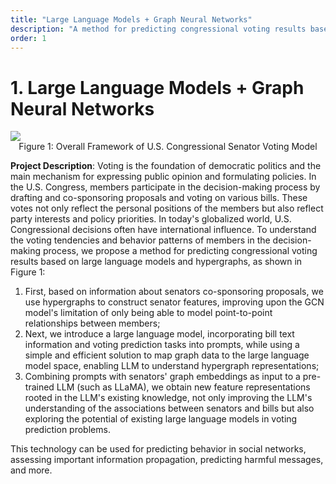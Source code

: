 ```yaml
---
title: "Large Language Models + Graph Neural Networks"
description: "A method for predicting congressional voting results based on large language models and hypergraphs, combining GNN and LLM technologies for behavior prediction and information propagation analysis in social networks."
order: 1
---
```


# 1. Large Language Models + Graph Neural Networks

<img src="/images/projects/pj_1.jpg" />

<center>Figure 1: Overall Framework of U.S. Congressional Senator Voting Model</center>

**Project Description**: Voting is the foundation of democratic politics and the main mechanism for expressing public opinion and formulating policies. In the U.S. Congress, members participate in the decision-making process by drafting and co-sponsoring proposals and voting on various bills. These votes not only reflect the personal positions of the members but also reflect party interests and policy priorities. In today's globalized world, U.S. Congressional decisions often have international influence. To understand the voting tendencies and behavior patterns of members in the decision-making process, we propose a method for predicting congressional voting results based on large language models and hypergraphs, as shown in Figure 1:

1. First, based on information about senators co-sponsoring proposals, we use hypergraphs to construct senator features, improving upon the GCN model's limitation of only being able to model point-to-point relationships between members;
2. Next, we introduce a large language model, incorporating bill text information and voting prediction tasks into prompts, while using a simple and efficient solution to map graph data to the large language model space, enabling LLM to understand hypergraph representations;
3. Combining prompts with senators' graph embeddings as input to a pre-trained LLM (such as LLaMA), we obtain new feature representations rooted in the LLM's existing knowledge, not only improving the LLM's understanding of the associations between senators and bills but also exploring the potential of existing large language models in voting prediction problems.

This technology can be used for predicting behavior in social networks, assessing important information propagation, predicting harmful messages, and more.